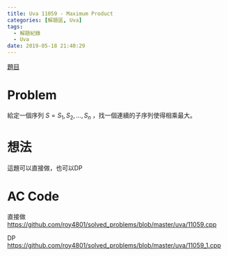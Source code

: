 ```yaml
---
title: Uva 11059 - Maximum Product
categories: [解題區, Uva]
tags:
  - 解題紀錄
  - Uva
date: 2019-05-18 21:40:29
---
```


[題目](https://uva.onlinejudge.org/index.php?option=onlinejudge&Itemid=99999999&page=show_problem&category=0&problem=2000&mosmsg=Submission+received+with+ID+23356954)

# Problem

給定一個序列 $S = {S_1, S_2, ..., S_n}$ ，找一個連續的子序列使得相乘最大。

# 想法

這題可以直接做，也可以DP

# AC Code

直接做
https://github.com/roy4801/solved_problems/blob/master/uva/11059.cpp

DP
https://github.com/roy4801/solved_problems/blob/master/uva/11059_1.cpp